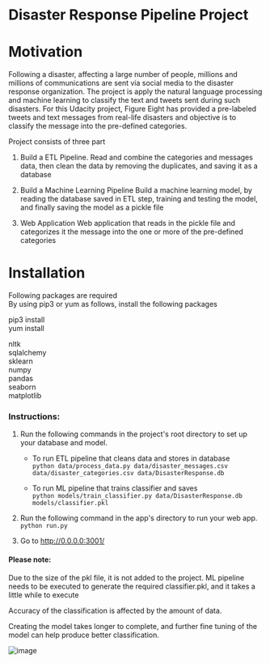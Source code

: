 # Disaster Response Pipeline Project

# Motivation
Following a disaster, affecting a large number of people, millions and millions of communications are sent via social media to the disaster response organization. The project is apply the natural language processing and machine learning to classify the text and tweets sent during such disasters. For this Udacity project, Figure Eight has provided a pre-labeled tweets and text messages from real-life disasters and objective is to classify the message into the pre-defined categories.

Project consists of three part

1. Build a ETL Pipeline. 
Read and combine the categories and messages data, then clean the data by removing the duplicates, and saving it as a database

2. Build a Machine Learning Pipeline
Build a machine learning model, by reading the database saved in ETL step, training and testing the model, and finally saving the model as a pickle file

3. Web Application
Web application that reads in the pickle file and categorizes it the message into the one or more of the pre-defined categories



# Installation
Following packages are required  
By using pip3 or yum as follows, install the following packages  

pip3 install <package name>  
yum install <package name>  


nltk  
sqlalchemy  
sklearn  
numpy  
pandas  
seaborn  
matplotlib  



### Instructions:
1. Run the following commands in the project's root directory to set up your database and model.

    - To run ETL pipeline that cleans data and stores in database  
        `python data/process_data.py data/disaster_messages.csv data/disaster_categories.csv data/DisasterResponse.db`
        
    - To run ML pipeline that trains classifier and saves  
        `python models/train_classifier.py data/DisasterResponse.db models/classifier.pkl`

2. Run the following command in the app's directory to run your web app.
    `python run.py`

3. Go to http://0.0.0.0:3001/

#### Please note:  
Due to the size of the pkl file, it is not added to the project. ML pipeline needs to be executed to generate the required classifier.pkl, and it takes a little while to execute

Accuracy of the classification is affected by the amount of data.

Creating the model takes longer to complete, and further fine tuning of the model can help produce better classification.


![image](https://user-images.githubusercontent.com/4894031/140627527-070d6902-8138-4c4a-8a32-eee5c764f7d9.png)

    
